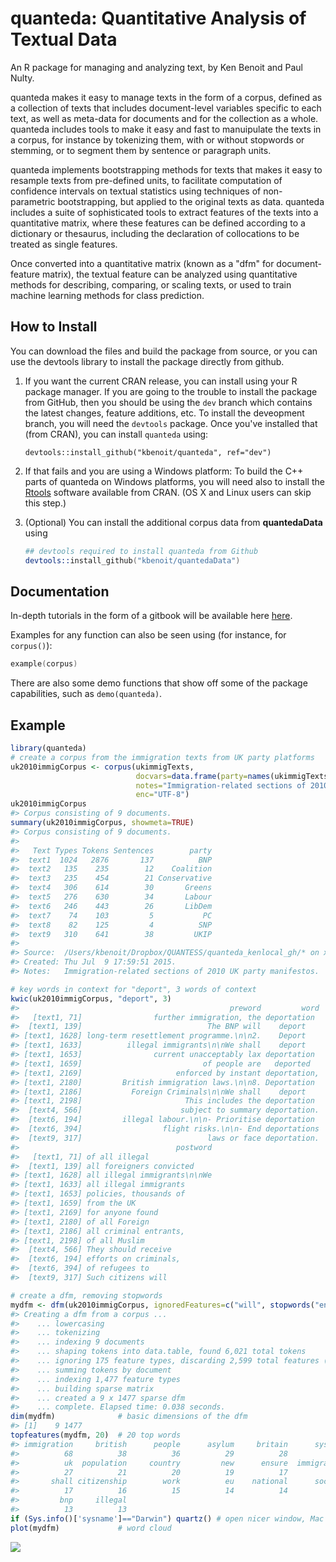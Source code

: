 <!-- README.md is generated from README.Rmd. Please edit that file -->
quanteda: Quantitative Analysis of Textual Data
===============================================

An R package for managing and analyzing text, by Ken Benoit and Paul Nulty.

quanteda makes it easy to manage texts in the form of a corpus, defined as a collection of texts that includes document-level variables specific to each text, as well as meta-data for documents and for the collection as a whole. quanteda includes tools to make it easy and fast to manuipulate the texts in a corpus, for instance by tokenizing them, with or without stopwords or stemming, or to segment them by sentence or paragraph units.

quanteda implements bootstrapping methods for texts that makes it easy to resample texts from pre-defined units, to facilitate computation of confidence intervals on textual statistics using techniques of non-parametric bootstrapping, but applied to the original texts as data. quanteda includes a suite of sophisticated tools to extract features of the texts into a quantitative matrix, where these features can be defined according to a dictionary or thesaurus, including the declaration of collocations to be treated as single features.

Once converted into a quantitative matrix (known as a "dfm" for document-feature matrix), the textual feature can be analyzed using quantitative methods for describing, comparing, or scaling texts, or used to train machine learning methods for class prediction.

How to Install
--------------

You can download the files and build the package from source, or you can use the devtools library to install the package directly from github.

1.  If you want the current CRAN release, you can install using your R package manager. If you are going to the trouble to install the package from GitHub, then you should be using the `dev` branch which contains the latest changes, feature additions, etc. To install the deveopment branch, you will need the `devtools` package. Once you've installed that (from CRAN), you can install `quanteda` using:

        devtools::install_github("kbenoit/quanteda", ref="dev")

2.  If that fails and you are using a Windows platform: To build the C++ parts of quanteda on Windows platforms, you will need also to install the [Rtools](http://cran.r-project.org/bin/windows/Rtools/) software available from CRAN. (OS X and Linux users can skip this step.)

3.  (Optional) You can install the additional corpus data from **quantedaData** using

    ``` s
    ## devtools required to install quanteda from Github
    devtools::install_github("kbenoit/quantedaData")
    ```

Documentation
-------------

In-depth tutorials in the form of a gitbook will be available here [here](http://kbenoit.github.io/quanteda).

Examples for any function can also be seen using (for instance, for `corpus()`):

``` s
example(corpus)
```

There are also some demo functions that show off some of the package capabilities, such as `demo(quanteda)`.

Example
-------

``` r
library(quanteda)
# create a corpus from the immigration texts from UK party platforms
uk2010immigCorpus <- corpus(ukimmigTexts,
                            docvars=data.frame(party=names(ukimmigTexts)),
                            notes="Immigration-related sections of 2010 UK party manifestos",
                            enc="UTF-8")
uk2010immigCorpus
#> Corpus consisting of 9 documents.
summary(uk2010immigCorpus, showmeta=TRUE)
#> Corpus consisting of 9 documents.
#> 
#>   Text Types Tokens Sentences        party
#>  text1  1024   2876       137          BNP
#>  text2   135    235        12    Coalition
#>  text3   235    454        21 Conservative
#>  text4   306    614        30       Greens
#>  text5   276    630        34       Labour
#>  text6   246    443        26       LibDem
#>  text7    74    103         5           PC
#>  text8    82    125         4          SNP
#>  text9   310    641        38         UKIP
#> 
#> Source:  /Users/kbenoit/Dropbox/QUANTESS/quanteda_kenlocal_gh/* on x86_64 by kbenoit.
#> Created: Thu Jul  9 17:59:51 2015.
#> Notes:   Immigration-related sections of 2010 UK party manifestos.

# key words in context for "deport", 3 words of context
kwic(uk2010immigCorpus, "deport", 3)
#>                                               preword         word
#>   [text1, 71]                further immigration, the deportation 
#>  [text1, 139]                            The BNP will    deport   
#> [text1, 1628] long-term resettlement programme.\n\n2.    Deport   
#> [text1, 1633]          illegal immigrants\n\nWe shall    deport   
#> [text1, 1653]                current unacceptably lax deportation 
#> [text1, 1659]                           of people are   deported  
#> [text1, 2169]                     enforced by instant deportation,
#> [text1, 2180]         British immigration laws.\n\n8. Deportation 
#> [text1, 2186]           Foreign Criminals\n\nWe shall    deport   
#> [text1, 2198]                       This includes the deportation 
#>  [text4, 566]                      subject to summary deportation.
#>  [text6, 194]         illegal labour.\n\n- Prioritise deportation 
#>  [text6, 394]                  flight risks.\n\n- End deportations
#>  [text9, 317]                            laws or face deportation.
#>                                   postword
#>   [text1, 71] of all illegal              
#>  [text1, 139] all foreigners convicted    
#> [text1, 1628] all illegal immigrants\n\nWe
#> [text1, 1633] all illegal immigrants      
#> [text1, 1653] policies, thousands of      
#> [text1, 1659] from the UK                 
#> [text1, 2169] for anyone found            
#> [text1, 2180] of all Foreign              
#> [text1, 2186] all criminal entrants,      
#> [text1, 2198] of all Muslim               
#>  [text4, 566] They should receive         
#>  [text6, 194] efforts on criminals,       
#>  [text6, 394] of refugees to              
#>  [text9, 317] Such citizens will

# create a dfm, removing stopwords
mydfm <- dfm(uk2010immigCorpus, ignoredFeatures=c("will", stopwords("english")))
#> Creating a dfm from a corpus ...
#>    ... lowercasing
#>    ... tokenizing
#>    ... indexing 9 documents
#>    ... shaping tokens into data.table, found 6,021 total tokens
#>    ... ignoring 175 feature types, discarding 2,599 total features (43.2%)
#>    ... summing tokens by document
#>    ... indexing 1,477 feature types
#>    ... building sparse matrix
#>    ... created a 9 x 1477 sparse dfm
#>    ... complete. Elapsed time: 0.038 seconds.
dim(mydfm)              # basic dimensions of the dfm
#> [1]    9 1477
topfeatures(mydfm, 20)  # 20 top words
#> immigration     british      people      asylum     britain      system 
#>          68          38          36          29          28          27 
#>          uk  population     country         new      ensure  immigrants 
#>          27          21          20          19          17          17 
#>       shall citizenship        work          eu    national      social 
#>          17          16          15          14          14          14 
#>         bnp     illegal 
#>          13          13
if (Sys.info()['sysname']=="Darwin") quartz() # open nicer window, Mac only
plot(mydfm)             # word cloud     
```

![](README-quanteda_example-1.png)
